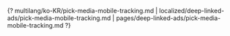 {? multilang/ko-KR/pick-media-mobile-tracking.md | localized/deep-linked-ads/pick-media-mobile-tracking.md | pages/deep-linked-ads/pick-media-mobile-tracking.md ?}
